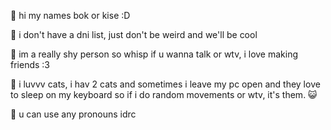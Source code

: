 🌟 hi my names bok or kise :D

🌟 i don't have a dni list, just don't be weird and we'll be cool

🌟 im a really shy person so whisp if u wanna talk or wtv, i love making friends :3

🌟 i luvvv cats, i hav 2 cats and sometimes i leave my pc open and they love to sleep on my keyboard so if i do random movements or wtv, it's them. 😺

🌟 u can use any pronouns idrc 

